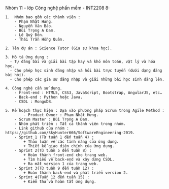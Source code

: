 Nhóm 11 - lớp Công nghệ phần mềm - INT2208 8:

    1.	Nhóm bao gồm các thành viên :
        - Phạm Nhật Hưng.
        - Nguyễn Văn Bảo.
        - Bùi Trọng A Đam.
        - Lê Quý Đôn.
        - Thái Trần Hồng Quân.
        
    2. Tên dự án : Science Tutor (Gia sư khoa học).
    
    3. Mô tả ứng dụng :
      - Tự đăng bài và giải bài tập hay và khó môn toán, vật lý và hóa học.
      - Cho phép học sinh đăng nhập và hỏi bài trực tuyến (dưới dạng đăng bài hỏi).
      - Cho phép các gia sư đăng nhập và giải những bài học sinh đăng lên.
      
    4. Công nghệ cần sử dụng.
	    - Front-end : HTML5, CSS3, JavaScript, Bootstrap, AngularJS, etc…
	    - Back-end : Python hoặc Java.
	    - CSDL : MongoDB.
      
    5. Kế hoạch thực hiện : Dựa vào phương pháp Scrum trong Agile Method :
    	    - Product Owner : Phạm Nhật Hưng.
	    - Scrum Master : Bùi Trọng A Đam.
	    - Nhóm phát triển : Tất cả thành viên trong nhóm.
	    - Link github của nhóm : https://github.com/SkyHunter666/SoftwareEngineering-2019.
 	    - Sprint 1 (Từ tuần 1 đến tuần 4) :
		    + Thảo luận về các tính năng của ứng dụng.
		    + Thiết kế giao diện chính của ứng dụng.
	    - Sprint 2(Từ tuần 5 đến tuần 8) :
		    + Hoàn thành front-end cho trang web.
		    + Tìm hiểu về back-end và xây dưng CSDL.
		    + Ra mắt version 1 của trang web.
	    - Sprint 3(Từ tuần 9 đến tuần 12) :
		    + Hoàn thành back-end và phát triển version 2.
	    - Sprint 4(Tuần 12 đến tuần 15) :
		    + Kiểm thử và hoàn tất ứng dụng.


